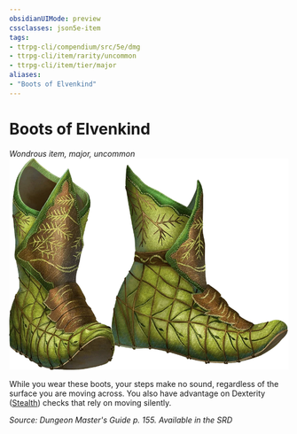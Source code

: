 ```yaml
---
obsidianUIMode: preview
cssclasses: json5e-item
tags:
- ttrpg-cli/compendium/src/5e/dmg
- ttrpg-cli/item/rarity/uncommon
- ttrpg-cli/item/tier/major
aliases: 
- "Boots of Elvenkind"
---
```

# Boots of Elvenkind
*Wondrous item, major, uncommon*  
![](/CLI/items/img/boots-of-elvenkind.webp#right)


While you wear these boots, your steps make no sound, regardless of the surface you are moving across. You also have advantage on Dexterity ([Stealth](/CLI/skills.md#Stealth)) checks that rely on moving silently.

*Source: Dungeon Master's Guide p. 155. Available in the <span title='Systems Reference Document (5.1)'>SRD</span>*